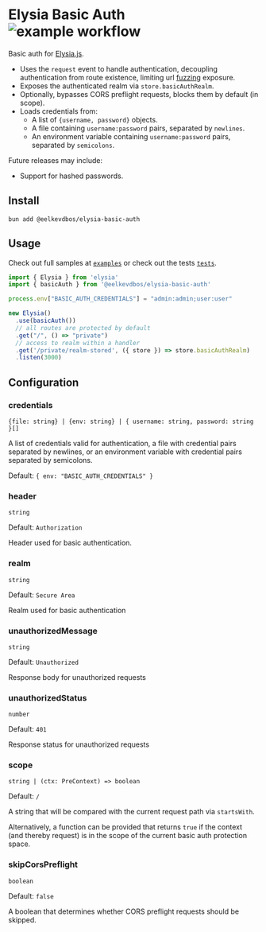 Elysia Basic Auth ![example workflow](https://github.com/eelkevdbos/elysia-basic-auth/actions/workflows/test.yml/badge.svg)
===

Basic auth for [Elysia.js](https://elysiajs.com/).

- Uses the `request` event to handle authentication, decoupling authentication from route existence, limiting url [fuzzing](https://owasp.org/www-project-web-security-testing-guide/latest/6-Appendix/C-Fuzzing) exposure.
- Exposes the authenticated realm via `store.basicAuthRealm`.
- Optionally, bypasses CORS preflight requests, blocks them by default (in scope).
- Loads credentials from:
  - A list of `{username, password}` objects.
  - A file containing `username:password` pairs, separated by `newlines`.
  - An environment variable containing `username:password` pairs, separated by `semicolons`.

Future releases may include:
- Support for hashed passwords.

Install
---

```
bun add @eelkevdbos/elysia-basic-auth
```

Usage
---

Check out full samples at [`examples`](./examples/) or check out the tests [`tests`](src/index.test.ts).

```ts
import { Elysia } from 'elysia'
import { basicAuth } from '@eelkevdbos/elysia-basic-auth'

process.env["BASIC_AUTH_CREDENTIALS"] = "admin:admin;user:user"

new Elysia()
  .use(basicAuth())
  // all routes are protected by default
  .get("/", () => "private")
  // access to realm within a handler
  .get('/private/realm-stored', ({ store }) => store.basicAuthRealm)
  .listen(3000)
```

Configuration
---

### credentials

`{file: string} | {env: string} | { username: string, password: string }[]`

A list of credentials valid for authentication, a file with credential pairs separated by newlines, or an environment variable with credential pairs separated by semicolons.

Default: `{ env: "BASIC_AUTH_CREDENTIALS" }`

### header

`string`

Default: `Authorization`

Header used for basic authentication.

### realm

`string`

Default: `Secure Area`

Realm used for basic authentication

### unauthorizedMessage

`string`

Default: `Unauthorized`

Response body for unauthorized requests

### unauthorizedStatus

`number`

Default: `401`

Response status for unauthorized requests

### scope

`string | (ctx: PreContext) => boolean`

Default: `/`

A string that will be compared with the current request path via `startsWith`.

Alternatively, a function can be provided that returns `true` if the context (and thereby request) is in the scope of the current basic auth protection space.

### skipCorsPreflight

`boolean`

Default: `false`

A boolean that determines whether CORS preflight requests should be skipped.

